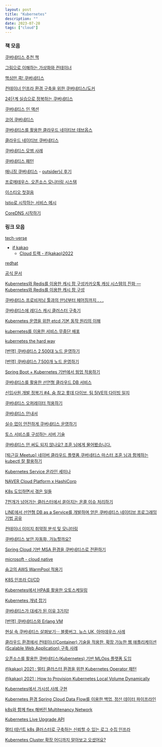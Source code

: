 ```yaml
---
layout: post
title: "Kubernetes"
description: ""
date: 2023-07-28
tags: ["cloud"]
---
```


### 책 모음

<a href="https://brunch.co.kr/@topasvga/1455">쿠버네티스 추천 책</a>

<a href="https://www.yes24.com/Product/Goods/115457586">그림으로 이해하는 가상화와 컨테이너</a>

<a href="https://www.yes24.com/Product/Goods/92426926">핵심만 콕! 쿠버네티스</a>

<a href="https://www.yes24.com/Product/Goods/102099414">컨테이너 인프라 환경 구축을 위한 쿠버네티스/도커</a>

<a href="https://www.yes24.com/Product/Goods/115187666">24단계 실습으로 정복하는 쿠버네티스</a>

<a href="https://www.yes24.com/Product/Goods/89607047">쿠버네티스 인 액션</a>

<a href="https://www.yes24.com/Product/Goods/120763051">코어 쿠버네티스</a>

<a href="https://www.yes24.com/Product/Goods/83556239">쿠버네티스를 활용한 클라우드 네이티브 데브옵스</a>

<a href="https://www.yes24.com/Product/Goods/117458772">클라우드 네이티브 쿠버네티스</a>

<a href="https://www.yes24.com/Product/Goods/95560470">쿠버네티스 모범 사례</a>

<a href="https://www.yes24.com/Product/Goods/89861207">쿠버네티스 패턴</a>

<a href="https://www.yes24.com/Product/Goods/73416815">매니징 쿠버네티스</a> - <a href="https://blog.outsider.ne.kr/1668">outsider님 후기</a>

<a href="https://www.yes24.com/Product/Goods/80452497">프로메테우스, 오픈소스 모니터링 시스템</a>

<a href="https://www.yes24.com/Product/Goods/90263520">이스티오 첫걸음</a>

<a href="https://www.yes24.com/Product/Goods/89973440">Istio로 시작하는 서비스 메시</a>

<a href="https://www.yes24.com/Product/Goods/103324076">CoreDNS 시작하기</a>

### 링크 모음

<a href="https://tech-verse.me/#ux_design">tech-verse</a>

* <a href="https://if.kakao.com/">if kakao</a>
    * <a href="https://www.youtube.com/playlist?list=PLwe9WEhzDhwHKKwh971gLZbZ0g1NX_xRH">Cloud 트랙 - if(kakao)2022</a>

<a href="https://www.redhat.com/ko/topics/containers/what-is-kubernetes">redhat</a>

<a href="https://kubernetes.io/ko/docs/home/">공식 문서</a>

<a href="https://tech.kakao.com/2020/11/10/if-kakao-2020-commentary-01-kakao/">Kubernetes와 Redis를 이용한 캐시 팜 구성카카오톡 캐싱 시스템의 진화 — Kubernetes와 Redis를 이용한 캐시 팜 구성</a>

<a href="https://tech.kakao.com/2023/02/10/making-of-kubernetes-provisioning-tool/">쿠버네티스 프로비저닝 툴과의 만남부터 헤어짐까지 . . .</a>

<a href="https://tech.kakao.com/2022/02/09/k8s-redis/">쿠버네티스에 레디스 캐시 클러스터 구축기</a>

<a href="https://tech.kakao.com/2021/12/20/kubernetes-etcd/">Kubernetes 운영을 위한 etcd 기본 동작 원리의 이해</a>

<a href="https://tech.kakao.com/2018/12/24/kubernetes-deploy/">kubernetes를 이용한 서비스 무중단 배포</a>

<a href="https://github.com/kelseyhightower/kubernetes-the-hard-way">kubernetes the hard way</a>

<a href="https://coffeewhale.com/scaling-node01">[번역] 쿠버네티스 2,500대 노드 운영하기</a>

<a href="https://coffeewhale.com/scaling-node02">[번역] 쿠버네티스 7,500개 노드 운영하기</a>

<a href="https://engineering.linecorp.com/ko/blog/apply-warm-up-in-spring-boot-and-kubernetes">Spring Boot + Kubernetes 기반에서 웜업 적용하기</a>

<a href="https://engineering.linecorp.com/ko/blog/declarative-cloud-db-service-using-kubernetes">쿠버네티스를 활용한 선언형 클라우드 DB 서비스</a>

<a href="https://techblog.lotteon.com/%EC%88%A8-%EC%B0%B8%EA%B3%A0-%EB%A1%AF%EB%8D%B0-%EB%8B%A4%EC%9D%B4%EB%B8%8C-%ED%8C%80-5ive%EC%9D%98-%ED%94%84%EB%A1%9C%EC%A0%9D%ED%8A%B8-%EA%B0%9C%EB%B0%9C%EA%B8%B0-8aa7c1d60bd9">신입사원 개발 정복기 #4. 숨 참고 롯데 다이브, 팀 5IVE의 다이빙 일지</a>

<a href="https://dev.gmarket.com/65">쿠버네티스 오퍼레이터 적용하기</a>

<a href="https://subicura.com/k8s/">쿠버네티스 안내서</a>

<a href="https://youtu.be/gF1wfTCDyI8">실수 없이 안전하게 쿠버네티스 운영하기</a>

<a href="https://youtu.be/YBXFRSAXScs">토스 서비스를 구성하는 서버 기술</a>

<a href="https://youtu.be/m-EmnMFRgeQ">쿠버네티스 안 써도 되지 않나요? 조훈 님에게 물어봤습니다.</a>

<a href="https://youtu.be/yHE0J_aZZAA">[퇴근길 Meetup] 네이버 클라우드 플랫폼 쿠버네티스 마스터 조훈 님과 함께하는 kubectl 잘 활용하기</a>

<a href="https://www.youtube.com/playlist?list=PLpywxIpxgxhF1ljM4WXVKUXLHM-IZ51Ao">Kubernetes Service 온라인 세미나</a>

<a href="https://www.youtube.com/playlist?list=PLpywxIpxgxhHIELbUH-_XCFFiG_p2g-5V">NAVER Cloud Platform x HashiCorp</a>

<a href="https://youtu.be/JBGsqsoGxEo">K8s 도입하면서 겪은 일들</a>

<a href="https://youtu.be/uPFyanT8vKA">7천개가 넘어가는 클러스터에서 쏟아지는 온콜 이슈 처리하기</a>

<a href="https://youtu.be/SWD__6nhLic">LINE에서 선언형 DB as a Service를 개발하며 얻은 쿠버네티스 네이티브 프로그래밍 기법 공유</a>

<a href="https://youtu.be/Y7eeYFezcLs">컨테이너 이미지 취약점 분석 및 모니터링</a>

<a href="https://www.samsungsds.com/kr/insights/kubernetes_security_automation.html">쿠버네티스 보안 자동화, 가능할까요?</a>

<a href="https://youtu.be/otss__0kf-g">Spring Cloud 기반 MSA 환경을 쿠버네티스로 전환하기</a>

<a href="https://learn.microsoft.com/ko-kr/dotnet/architecture/cloud-native/">microsoft - cloud native</a>

<a href="https://blog.soomgo.com/blog/soomgo-aws-warm-pool/">숨고의 AWS WarmPool 적용기</a>

<a href="https://saramin.github.io/2020-05-01-k8s-cicd/">K8S 인프라 CI/CD</a>

<a href="https://saramin.github.io/2022-05-17-kubernetes-autoscaling/">Kubernetes에서 HPA를 활용한 오토스케일링</a>

<a href="https://youtu.be/7CPFJZZF60E">Kubernetes 개념 잡기</a>

<a href="https://youtu.be/S3FVcdZcZnA">쿠버네티스가 대세가 된 이유 3가지!</a>

<a href="https://bangalcatblog.fly.dev/blog/article-kubernetes-erlang-vm">[번역] 쿠버네티스와 Erlang VM</a>

<a href="https://www.ciokorea.com/news/137862">현실 속 쿠버네티스 살펴보기··· 블룸버그, 뉴스 UK, 아마데우스 사례</a>

<a href="https://www.samsungsds.com/kr/techreport/scalable-web-application.html">클라우드 환경에서 컨테이너(Container) 기술을 적용한, 확장 가능한 웹 애플리케이션(Scalable Web Application) 구축 사례</a>

<a href="https://www.samsungsds.com/kr/techreport/kubernetes-mlops.html">오픈소스를 활용한 쿠버네티스(Kubernetes) 기반 MLOps 플랫폼 도입</a>

<a href="https://youtu.be/_Vuzyn2poFQ">if(kakao) 2021 : 멀티 클러스터 환경을 위한 Kubernetes Operator 패턴</a>

<a href="https://youtu.be/RRedZ9cIclw">if(kakao) 2021 : How to Provision Kubernetes Local Volume Dynamically</a>

<a href="https://youtu.be/PHYAHR6oBH4">Kubernetes에서 가시성 사례 구현</a>

<a href="https://tv.kakao.com/channel/3693125/cliplink/414072537">Kubernetes 환경 Spring Cloud Data Flow를 이용한 백업, 정산 데이터 파이프라인</a>

<a href="https://tv.kakao.com/channel/3693125/cliplink/414132061">k8s와 함께 flex 해버린 Multitenancy Network</a>

<a href="https://tv.kakao.com/channel/3693125/cliplink/423589043">Kubernetes Live Upgrade API</a>

<a href="https://youtu.be/jXN0AhOt_8A">멀티 테넌트 k8s 클러스터로 구축하는 신뢰할 수 있는 로그 수집 인프라</a>

<a href="https://tv.kakao.com/channel/3693125/cliplink/423597081">Kubernetes Cluster 확장 어디까지 알아보고 오셨어요?</a>
